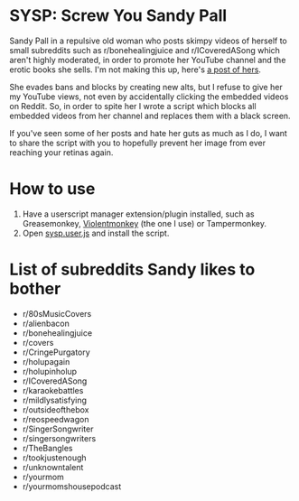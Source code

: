 # SYSP: Screw You Sandy Pall
Sandy Pall in a repulsive old woman who posts skimpy videos of herself to small subreddits such as r/bonehealingjuice and r/ICoveredASong which aren't highly moderated, in order to promote her YouTube channel and the erotic books she sells. I'm not making this up, here's [a post of hers](https://www.reddit.com/r/bonehealingjuice/comments/y5ozyq/im_winning/).

She evades bans and blocks by creating new alts, but I refuse to give her my YouTube views, not even by accidentally clicking the embedded videos on Reddit. So, in order to spite her I wrote a script which blocks all embedded videos from her channel and replaces them with a black screen. 

If you've seen some of her posts and hate her guts as much as I do, I want to share the script with you to hopefully prevent her image from ever reaching your retinas again. 

# How to use
1. Have a userscript manager extension/plugin installed, such as Greasemonkey, [Violentmonkey](https://violentmonkey.github.io/) (the one I use) or Tampermonkey. 
2. Open [sysp.user.js](https://github.com/Sanian-Creations/SYSP/raw/main/sysp.user.js) and install the script.

# List of subreddits Sandy likes to bother
- r/80sMusicCovers
- r/alienbacon
- r/bonehealingjuice
- r/covers
- r/CringePurgatory
- r/holupagain
- r/holupinholup
- r/ICoveredASong
- r/karaokebattles
- r/mildlysatisfying
- r/outsideofthebox
- r/reospeedwagon
- r/SingerSongwriter
- r/singersongwriters
- r/TheBangles
- r/tookjustenough
- r/unknowntalent
- r/yourmom
- r/yourmomshousepodcast
